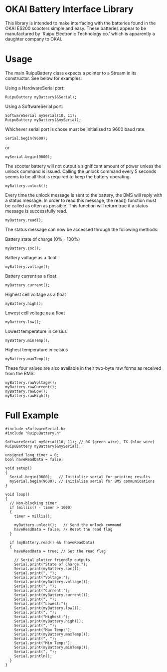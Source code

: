 # OKAI Battery Interface Library
This library is intended to make interfacing with the batteries found in the OKAI ES200 scooters simple and easy. These batteries appear to be manufactured by 'Ruipu Electronic Technology co.' which is apparently a daughter company to OKAI.

# Usage
The main RuipuBattery class expects a pointer to a Stream in its constructor. See below for examples:

Using a HardwareSerial port:
~~~
RuipuBattery myBattery(&Serial);
~~~

Using a SoftwareSerial port:
~~~
SoftwareSerial mySerial(10, 11);
RuipuBattery myBattery(&mySerial);
~~~

Whichever serial port is chose must be initialized to 9600 baud rate.

~~~
Serial.begin(9600);
~~~
or
~~~
mySerial.begin(9600);
~~~

The scooter battery will not output a significant amount of power unless the unlock command is issued. Calling the unlock command every 5 seconds seems to be all that is required to keep the battery operating.

~~~
myBattery.unlock();
~~~

Every time the unlock message is sent to the battery, the BMS will reply with a status message. In order to read this message, the read() function must be called as often as possible. This function will return true if a status message is successfully read.

~~~
myBattery.read();
~~~

The status message can now be accessed through the following methods:

Battery state of charge (0% - 100%)
~~~
myBattery.soc();
~~~

Battery voltage as a float
~~~
myBattery.voltage();
~~~

Battery current as a float
~~~
myBattery.current();
~~~

Highest cell voltage as a float
~~~
myBattery.high();
~~~

Lowest cell voltage as a float
~~~
myBattery.low();
~~~

Lowest temperature in celsius
~~~
myBattery.minTemp();
~~~

Highest temperature in celsius
~~~
myBattery.maxTemp();
~~~

These four values are also available in their two-byte raw forms as received from the BMS:

~~~
myBattery.rawVoltage();
myBattery.rawCurrent();
myBattery.rawLow();
myBattery.rawHigh();
~~~

# Full Example

~~~
#include <SoftwareSerial.h>
#include "RuipuBattery.h"

SoftwareSerial mySerial(10, 11); // RX (green wire), TX (blue wire)
RuipuBattery myBattery(&mySerial);

unsigned long timer = 0;
bool haveReadData = false;

void setup()
{
  Serial.begin(9600);   // Initialize serial for printing results
  mySerial.begin(9600); // Initialize serial for BMS communications
}

void loop()
{
  // Non-blocking timer
  if (millis() - timer > 1000)
  {
    timer = millis();

    myBattery.unlock();   // Send the unlock command
    haveReadData = false; // Reset the read flag
  }

  if (myBattery.read() && !haveReadData)
  {
    haveReadData = true; // Set the read flag

    // Serial plotter friendly outputs
    Serial.print("State of Charge:");
    Serial.print(myBattery.soc());
    Serial.print(", ");
    Serial.print("Voltage:");
    Serial.print(myBattery.voltage());
    Serial.print(", ");
    Serial.print("Current:");
    Serial.print(myBattery.current());
    Serial.print(", ");
    Serial.print("Lowest:");
    Serial.print(myBattery.low());
    Serial.print(", ");
    Serial.print("Highest:");
    Serial.print(myBattery.high());
    Serial.print(", ");
    Serial.print("Max Temp:");
    Serial.print(myBattery.maxTemp());
    Serial.print(", ");
    Serial.print("Min Temp:");
    Serial.print(myBattery.minTemp());
    Serial.print(", ");
    Serial.println();
  }
}
~~~
